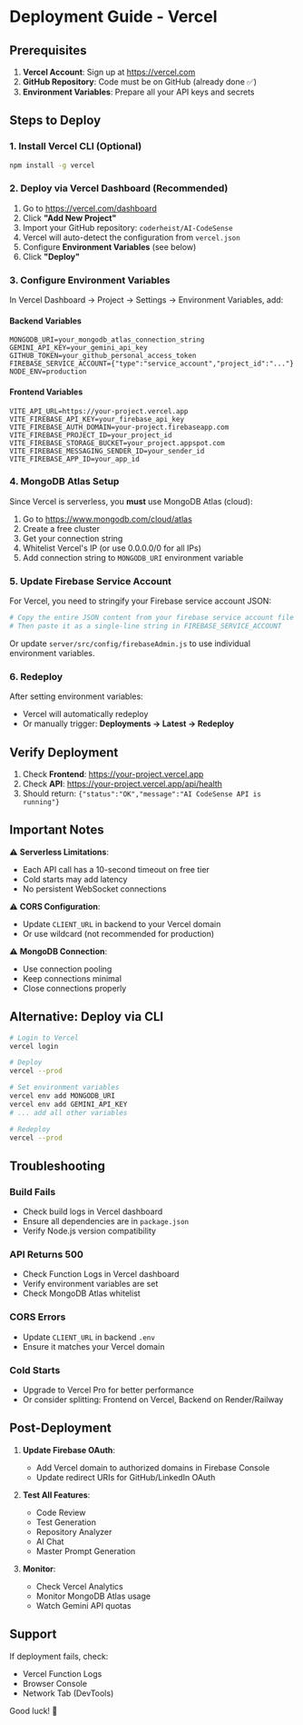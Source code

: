 # Deployment Guide - Vercel

## Prerequisites

1. **Vercel Account**: Sign up at https://vercel.com
2. **GitHub Repository**: Code must be on GitHub (already done ✅)
3. **Environment Variables**: Prepare all your API keys and secrets

## Steps to Deploy

### 1. Install Vercel CLI (Optional)

```bash
npm install -g vercel
```

### 2. Deploy via Vercel Dashboard (Recommended)

1. Go to https://vercel.com/dashboard
2. Click **"Add New Project"**
3. Import your GitHub repository: `coderheist/AI-CodeSense`
4. Vercel will auto-detect the configuration from `vercel.json`
5. Configure **Environment Variables** (see below)
6. Click **"Deploy"**

### 3. Configure Environment Variables

In Vercel Dashboard → Project → Settings → Environment Variables, add:

#### Backend Variables
```
MONGODB_URI=your_mongodb_atlas_connection_string
GEMINI_API_KEY=your_gemini_api_key
GITHUB_TOKEN=your_github_personal_access_token
FIREBASE_SERVICE_ACCOUNT={"type":"service_account","project_id":"..."}
NODE_ENV=production
```

#### Frontend Variables
```
VITE_API_URL=https://your-project.vercel.app
VITE_FIREBASE_API_KEY=your_firebase_api_key
VITE_FIREBASE_AUTH_DOMAIN=your-project.firebaseapp.com
VITE_FIREBASE_PROJECT_ID=your_project_id
VITE_FIREBASE_STORAGE_BUCKET=your_project.appspot.com
VITE_FIREBASE_MESSAGING_SENDER_ID=your_sender_id
VITE_FIREBASE_APP_ID=your_app_id
```

### 4. MongoDB Atlas Setup

Since Vercel is serverless, you **must** use MongoDB Atlas (cloud):

1. Go to https://www.mongodb.com/cloud/atlas
2. Create a free cluster
3. Get your connection string
4. Whitelist Vercel's IP (or use 0.0.0.0/0 for all IPs)
5. Add connection string to `MONGODB_URI` environment variable

### 5. Update Firebase Service Account

For Vercel, you need to stringify your Firebase service account JSON:

```bash
# Copy the entire JSON content from your firebase service account file
# Then paste it as a single-line string in FIREBASE_SERVICE_ACCOUNT
```

Or update `server/src/config/firebaseAdmin.js` to use individual environment variables.

### 6. Redeploy

After setting environment variables:
- Vercel will automatically redeploy
- Or manually trigger: **Deployments → Latest → Redeploy**

## Verify Deployment

1. Check **Frontend**: https://your-project.vercel.app
2. Check **API**: https://your-project.vercel.app/api/health
3. Should return: `{"status":"OK","message":"AI CodeSense API is running"}`

## Important Notes

⚠️ **Serverless Limitations**:
- Each API call has a 10-second timeout on free tier
- Cold starts may add latency
- No persistent WebSocket connections

⚠️ **CORS Configuration**:
- Update `CLIENT_URL` in backend to your Vercel domain
- Or use wildcard (not recommended for production)

⚠️ **MongoDB Connection**:
- Use connection pooling
- Keep connections minimal
- Close connections properly

## Alternative: Deploy via CLI

```bash
# Login to Vercel
vercel login

# Deploy
vercel --prod

# Set environment variables
vercel env add MONGODB_URI
vercel env add GEMINI_API_KEY
# ... add all other variables

# Redeploy
vercel --prod
```

## Troubleshooting

### Build Fails
- Check build logs in Vercel dashboard
- Ensure all dependencies are in `package.json`
- Verify Node.js version compatibility

### API Returns 500
- Check Function Logs in Vercel dashboard
- Verify environment variables are set
- Check MongoDB Atlas whitelist

### CORS Errors
- Update `CLIENT_URL` in backend `.env`
- Ensure it matches your Vercel domain

### Cold Starts
- Upgrade to Vercel Pro for better performance
- Or consider splitting: Frontend on Vercel, Backend on Render/Railway

## Post-Deployment

1. **Update Firebase OAuth**:
   - Add Vercel domain to authorized domains in Firebase Console
   - Update redirect URIs for GitHub/LinkedIn OAuth

2. **Test All Features**:
   - Code Review
   - Test Generation
   - Repository Analyzer
   - AI Chat
   - Master Prompt Generation

3. **Monitor**:
   - Check Vercel Analytics
   - Monitor MongoDB Atlas usage
   - Watch Gemini API quotas

## Support

If deployment fails, check:
- Vercel Function Logs
- Browser Console
- Network Tab (DevTools)

Good luck! 🚀
